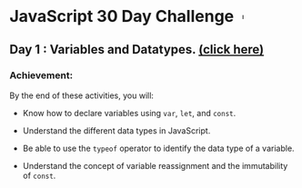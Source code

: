 <div style="display: flex; flex-direction: row; align-items: center;">
  <h1 style="margin: 0;">JavaScript 30 Day Challenge</h1>
  <img src="https://github.com/user-attachments/assets/069be996-a817-4178-8a99-1f5ad5502917" alt="JavaScript 30 Day Challenge" width="10" style="margin-left: 10px;">
</div>





## Day 1 : Variables and Datatypes.  [(click here)](Day1.js)

### Achievement:
By the end of these activities, you will:

- Know how to declare variables using `var`, `let`, and `const`.

- Understand the different data types in JavaScript.

- Be able to use the `typeof` operator to identify the data type of a variable.

- Understand the concept of variable reassignment and the immutability of `const`.
